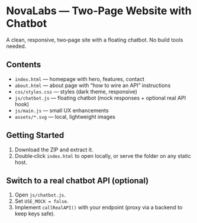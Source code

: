 # NovaLabs — Two-Page Website with Chatbot

A clean, responsive, two‑page site with a floating chatbot. No build tools needed.

## Contents
- `index.html` — homepage with hero, features, contact
- `about.html` — about page with “how to wire an API” instructions
- `css/styles.css` — styles (dark theme, responsive)
- `js/chatbot.js` — floating chatbot (mock responses + optional real API hook)
- `js/main.js` — small UX enhancements
- `assets/*.svg` — local, lightweight images

## Getting Started
1. Download the ZIP and extract it.
2. Double‑click `index.html` to open locally, or serve the folder on any static host.

## Switch to a real chatbot API (optional)
1. Open `js/chatbot.js`.
2. Set `USE_MOCK = false`.
3. Implement `callRealAPI()` with your endpoint (proxy via a backend to keep keys safe).
